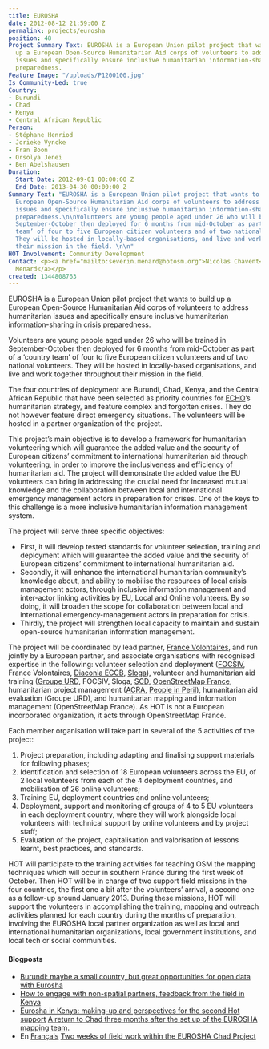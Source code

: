 ```yaml
---
title: EUROSHA
date: 2012-08-12 21:59:00 Z
permalink: projects/eurosha
position: 48
Project Summary Text: EUROSHA is a European Union pilot project that wants to build
  up a European Open-Source Humanitarian Aid corps of volunteers to address humanitarian
  issues and specifically ensure inclusive humanitarian information-sharing in crisis
  preparedness.
Feature Image: "/uploads/P1200100.jpg"
Is Community-Led: true
Country:
- Burundi
- Chad
- Kenya
- Central African Republic
Person:
- Stéphane Henriod
- Jorieke Vyncke
- Fran Boon
- Orsolya Jenei
- Ben Abelshausen
Duration:
  Start Date: 2012-09-01 00:00:00 Z
  End Date: 2013-04-30 00:00:00 Z
Summary Text: "EUROSHA is a European Union pilot project that wants to build up a
  European Open-Source Humanitarian Aid corps of volunteers to address humanitarian
  issues and specifically ensure inclusive humanitarian information-sharing in crisis
  preparedness.\n\nVolunteers are young people aged under 26 who will be trained in
  September-October then deployed for 6 months from mid-October as part of a ‘country
  team’ of four to five European citizen volunteers and of two national volunteers.
  They will be hosted in locally-based organisations, and live and work together throughout
  their mission in the field. \n\n"
HOT Involvement: Community Development
Contact: <p><a href="mailto:severin.menard@hotosm.org">Nicolas Chavent<br>Severin
  Menard</a></p>
created: 1344808763
---
```


<p>EUROSHA is a European Union pilot project that wants to build up a European Open-Source Humanitarian Aid corps of volunteers to address humanitarian issues and specifically ensure inclusive humanitarian information-sharing in crisis preparedness.</p><p>Volunteers are young people aged under 26 who will be trained in September-October then deployed for 6 months from mid-October as part of a ‘country team’ of four to five European citizen volunteers and of two national volunteers. They will be hosted in locally-based organisations, and live and work together throughout their mission in the field.</p><p>The four countries of deployment are Burundi, Chad, Kenya, and the Central African Republic that have been selected as priority countries for <a href="http://ec.europa.eu/echo/index_en.htm">ECHO</a>’s humanitarian strategy, and feature complex and forgotten crises. They do not however feature direct emergency situations. The volunteers will be hosted in a partner organization of the project.</p><p>This project’s main objective is to develop a framework for humanitarian volunteering which will guarantee the added value and the security of European citizens’ commitment to international humanitarian aid through volunteering, in order to improve the inclusiveness and efficiency of humanitarian aid. The project will demonstrate the added value the EU volunteers can bring in addressing the crucial need for increased mutual knowledge and the collaboration between local and international emergency management actors in preparation for crises. One of the keys to this challenge is a more inclusive humanitarian information management system.</p><p>The project will serve three specific objectives:</p><ul><li>First, it will develop tested standards for volunteer selection, training and deployment which will guarantee the added value and the security of European citizens’ commitment to international humanitarian aid.</li><li>Secondly, it will enhance the international humanitarian community’s knowledge about, and ability to mobilise the resources of local crisis management actors, through inclusive information management and inter-actor linking activities by EU, Local and Online volunteers. By so doing, it will broaden the scope for collaboration between local and international emergency-management actors in preparation for crisis.</li><li>Thirdly, the project will strengthen local capacity to maintain and sustain open-source humanitarian information management.</li></ul><p>The project will be coordinated by lead partner, <a href="http://www.france-volontaires.org/">France Volontaires</a>, and run jointly by a European partner, and associate organisations with recognised expertise in the following: volunteer selection and deployment (<a href="http://www.focsiv.it/">FOCSIV</a>, France Volontaires, <a href="http://www.eurodiaconia.org/networks/index.php/members/view/8">Diaconia ECCB</a>, <a href="http://www.sloga-platform.org/">Sloga</a>), volunteer and humanitarian aid training (<a href="http://www.urd.org/">Groupe URD</a>, FOCSIV, Sloga, <a href="http://www.scd.asso.fr/">SCD</a>, <a href="http://openstreetmap.fr/">OpenStreetMap France</a>, humanitarian project management (<a href="http://acra.it/">ACRA</a>, <a href="http://www.clovekvohrozeni.sk/en/">People in Peril</a>), humanitarian aid evaluation (Groupe URD), and humanitarian mapping and information management (OpenStreetMap France). As HOT is not a European incorporated organization, it acts through OpenStreetMap France.</p><p>Each member organisation will take part in several of the 5 activities of the project:</p><ol><li>Project preparation, including adapting and finalising support materials for following phases;</li><li>Identification and selection of 18 European volunteers across the EU, of 2 local volunteers from each of the 4 deployment countries, and mobilisation of 26 online volunteers;</li><li>Training EU, deployment countries and online volunteers;</li><li>Deployment, support and monitoring of groups of 4 to 5 EU volunteers in each deployment country, where they will work alongside local volunteers with technical support by online volunteers and by project staff;</li><li>Evaluation of the project, capitalisation and valorisation of lessons learnt, best practices, and standards.</li></ol><p>HOT will participate to the training activities for teaching OSM the mapping techniques which will occur in southern France during the first week of October. Then HOT will be in charge of two support field missions in the four countries, the first one a bit after the volunteers’ arrival, a second one as a follow-up around January 2013. During these missions, HOT will support the volunteers in accomplishing the training, mapping and outreach activities planned for each country during the months of preparation, involving the EUROSHA local partner organization as well as local and international humanitarian organizations, local government institutions, and local tech or social communities.</p><h4>Blogposts</h4><ul><li><a href="http://hot.openstreetmap.org/updates/2013-02-21_burundi_maybe_a_small_country_but_great_opportunities_for_open_data_with_eurosha">Burundi: maybe a small country, but great opportunities for open data with Eurosha</a></li><li><a href="http://hot.openstreetmap.org/updates/2013-02-20_how_to_engage_with_non_spatial_partners_feedback_from_the_field_in_kenya">How to engage with non-spatial partners, feedback from the field in Kenya</a></li><li><a href="http://hot.openstreetmap.org/updates/2013-02-12_eurosha_in_kenya_making_up_and_perspectives_for_the_second_hot_support">Eurosha in Kenya: making-up and perspectives for the second Hot support</a> <a href="http://hot.openstreetmap.org/updates/2013-01-31_a_return_to_chad_three_months_after_the_set_up_of_the_eurosha_mapping_team">A return to Chad three months after the set up of the EUROSHA mapping team</a>.</li><li>En <a href="http://hot.openstreetmap.org/updates/2013-01-31_de_retour_au_tchad_trois_mois_apr%C3%A8s_le_d%C3%A9marrage_du_projet_eurosha_tchad">Français</a> <a href="http://hot.openstreetmap.org/updates/2012-10-31_two_weeks_of_field_work_within_the_eurosha_chad_project">Two weeks of field work within the EUROSHA Chad Project</a></li></ul>
